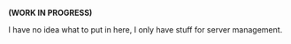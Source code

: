 **(WORK IN PROGRESS)**

I have no idea what to put in here, I only have stuff for server management.